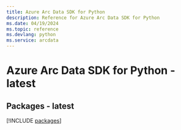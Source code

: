 ```yaml
---
title: Azure Arc Data SDK for Python
description: Reference for Azure Arc Data SDK for Python
ms.date: 04/19/2024
ms.topic: reference
ms.devlang: python
ms.service: arcdata
---
```

# Azure Arc Data SDK for Python - latest
## Packages - latest
[!INCLUDE [packages](arc-data-index.md)]